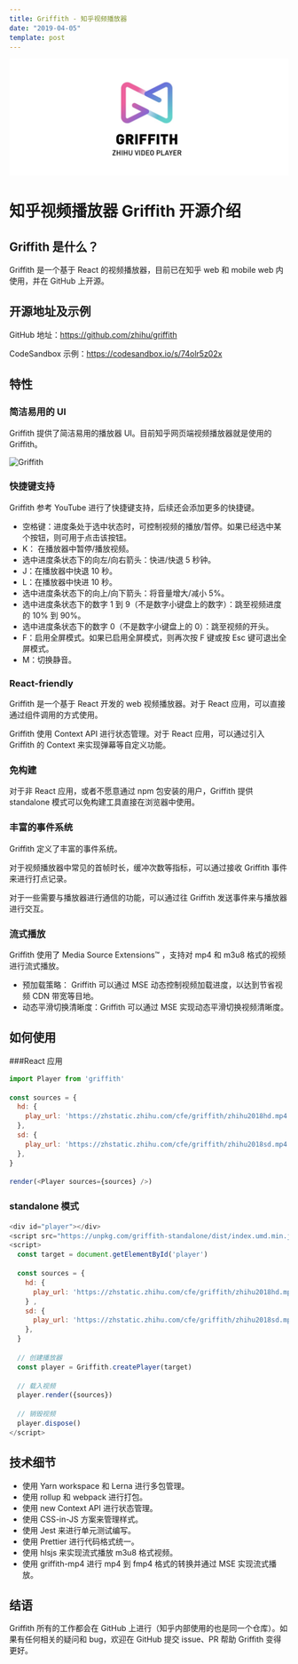```yaml
---
title: Griffith - 知乎视频播放器
date: "2019-04-05"
template: post
---
```


![Griffith](../../assets/banner.jpg)

# 知乎视频播放器 Griffith 开源介绍

## Griffith 是什么？

Griffith 是一个基于 React 的视频播放器，目前已在知乎 web 和 mobile web 内使用，并在 GitHub 上开源。

## 开源地址及示例

GitHub 地址：https://github.com/zhihu/griffith

CodeSandbox 示例：https://codesandbox.io/s/74olr5z02x

## 特性
### 简洁易用的 UI
Griffith 提供了简洁易用的播放器 UI。目前知乎网页端视频播放器就是使用的 Griffith。

![Griffith](https://zhstatic.zhihu.com/cfe/griffith/player.png)

### 快捷键支持

Griffith 参考 YouTube 进行了快捷键支持，后续还会添加更多的快捷键。

- 空格键：进度条处于选中状态时，可控制视频的播放/暂停。如果已经选中某个按钮，则可用于点击该按钮。
- K： 在播放器中暂停/播放视频。
- 选中进度条状态下的向左/向右箭头：快进/快退 5 秒钟。
- J：在播放器中快退 10 秒。
- L：在播放器中快进 10 秒。
- 选中进度条状态下的向上/向下箭头：将音量增大/减小 5%。
- 选中进度条状态下的数字 1 到 9（不是数字小键盘上的数字）：跳至视频进度的 10% 到 90%。
- 选中进度条状态下的数字 0（不是数字小键盘上的 0）：跳至视频的开头。
- F：启用全屏模式。如果已启用全屏模式，则再次按 F 键或按 Esc 键可退出全屏模式。
- M：切换静音。

### React-friendly

Griffith 是一个基于 React 开发的 web 视频播放器。对于 React 应用，可以直接通过组件调用的方式使用。

Griffith 使用 Context API 进行状态管理。对于 React 应用，可以通过引入 Griffith 的 Context 来实现弹幕等自定义功能。

### 免构建

对于非 React 应用，或者不愿意通过 npm 包安装的用户，Griffith 提供 standalone 模式可以免构建工具直接在浏览器中使用。

### 丰富的事件系统

Griffith 定义了丰富的事件系统。

对于视频播放器中常见的首帧时长，缓冲次数等指标，可以通过接收 Griffith 事件来进行打点记录。

对于一些需要与播放器进行通信的功能，可以通过往 Griffith 发送事件来与播放器进行交互。

### 流式播放
Griffith 使用了 Media Source Extensions™ ，支持对 mp4 和 m3u8 格式的视频进行流式播放。

- 预加载策略： Griffith 可以通过 MSE 动态控制视频加载进度，以达到节省视频 CDN 带宽等目地。
- 动态平滑切换清晰度：Griffith 可以通过 MSE 实现动态平滑切换视频清晰度。

## 如何使用
###React 应用

```js
import Player from 'griffith'

const sources = {
  hd: {
    play_url: 'https://zhstatic.zhihu.com/cfe/griffith/zhihu2018hd.mp4',
  },
  sd: {
    play_url: 'https://zhstatic.zhihu.com/cfe/griffith/zhihu2018sd.mp4',
  },
}

render(<Player sources={sources} />)
```

### standalone 模式
```js
<div id="player"></div>
<script src="https://unpkg.com/griffith-standalone/dist/index.umd.min.js"></script>
<script>
  const target = document.getElementById('player')

  const sources = {
    hd: {
      play_url: 'https://zhstatic.zhihu.com/cfe/griffith/zhihu2018hd.mp4',
    } ,
    sd: {
      play_url: 'https://zhstatic.zhihu.com/cfe/griffith/zhihu2018sd.mp4',
    },
  }

  // 创建播放器
  const player = Griffith.createPlayer(target)

  // 载入视频
  player.render({sources})

  // 销毁视频
  player.dispose()
</script>
```

## 技术细节
- 使用 Yarn workspace 和 Lerna 进行多包管理。
- 使用 rollup 和 webpack 进行打包。
- 使用 new Context API 进行状态管理。
- 使用 CSS-in-JS 方案来管理样式。
- 使用 Jest 来进行单元测试编写。
- 使用 Prettier 进行代码格式统一。
- 使用 hlsjs 来实现流式播放 m3u8 格式视频。
- 使用 griffith-mp4 进行 mp4 到 fmp4 格式的转换并通过 MSE 实现流式播放。

## 结语

Griffith 所有的工作都会在 GitHub 上进行（知乎内部使用的也是同一个仓库）。如果有任何相关的疑问和 bug，欢迎在 GitHub 提交 issue、PR 帮助 Griffith 变得更好。
